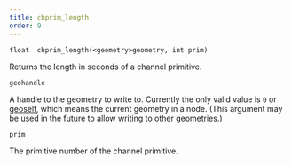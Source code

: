 ```yaml
---
title: chprim_length
order: 9
---
```

`float  chprim_length(<geometry>geometry, int prim)`

Returns the length in seconds of a channel primitive.

`geohandle`

A handle to the geometry to write to. Currently the only valid value is `0` or [geoself](/en/houdini-vex/geometry/geoself "Returns a handle to the current geometry."), which means the current geometry in a node. (This argument may be used in the future to allow writing to other geometries.)

`prim`

The primitive number of the channel primitive.
